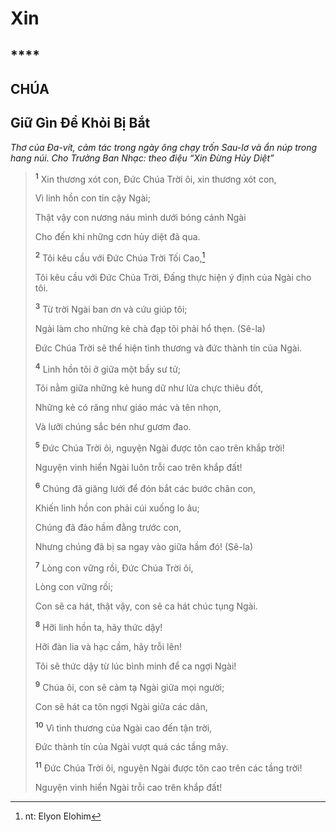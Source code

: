 # Xin

## \*\*\*\*

## CHÚA

## Giữ Gìn Để Khỏi Bị Bắt

_Thơ của Đa-vít, cảm tác trong ngày ông chạy trốn Sau-lơ và ẩn núp trong hang núi. Cho Trưởng Ban Nhạc: theo điệu “Xin Đừng Hủy Diệt”_

> <sup><b>1</b></sup> Xin thương xót con, Đức Chúa Trời ôi, xin thương xót con,
>
> Vì linh hồn con tin cậy Ngài;
>
> Thật vậy con nương náu mình dưới bóng cánh Ngài
>
> Cho đến khi những cơn hủy diệt đã qua.
>
> <sup><b>2</b></sup> Tôi kêu cầu với Đức Chúa Trời Tối Cao,[^1-63adfed6-a826-4510-b655-a3d28f3ab7aa]
>
> Tôi kêu cầu với Đức Chúa Trời, Đấng thực hiện ý định của Ngài cho tôi.
>
> <sup><b>3</b></sup> Từ trời Ngài ban ơn và cứu giúp tôi;
>
> Ngài làm cho những kẻ chà đạp tôi phải hổ thẹn. (Sê-la)
>
> Đức Chúa Trời sẽ thể hiện tình thương và đức thành tín của Ngài.
>
> <sup><b>4</b></sup> Linh hồn tôi ở giữa một bầy sư tử;
>
> Tôi nằm giữa những kẻ hung dữ như lửa chực thiêu đốt,
>
> Những kẻ có răng như giáo mác và tên nhọn,
>
> Và lưỡi chúng sắc bén như gươm đao.
>
> <sup><b>5</b></sup> Đức Chúa Trời ôi, nguyện Ngài được tôn cao trên khắp trời!
>
> Nguyện vinh hiển Ngài luôn trỗi cao trên khắp đất!
>
> <sup><b>6</b></sup> Chúng đã giăng lưới để đón bắt các bước chân con,
>
> Khiến linh hồn con phải cúi xuống lo âu;
>
> Chúng đã đào hầm đằng trước con,
>
> Nhưng chúng đã bị sa ngay vào giữa hầm đó! (Sê-la)
>
> <sup><b>7</b></sup> Lòng con vững rồi, Đức Chúa Trời ôi,
>
> Lòng con vững rồi;
>
> Con sẽ ca hát, thật vậy, con sẽ ca hát chúc tụng Ngài.
>
> <sup><b>8</b></sup> Hỡi linh hồn ta, hãy thức dậy!
>
> Hỡi đàn lia và hạc cầm, hãy trỗi lên!
>
> Tôi sẽ thức dậy từ lúc bình minh để ca ngợi Ngài!
>
> <sup><b>9</b></sup> Chúa ôi, con sẽ cảm tạ Ngài giữa mọi người;
>
> Con sẽ hát ca tôn ngợi Ngài giữa các dân,
>
> <sup><b>10</b></sup> Vì tình thương của Ngài cao đến tận trời,
>
> Đức thành tín của Ngài vượt quá các tầng mây.
>
> <sup><b>11</b></sup> Đức Chúa Trời ôi, nguyện Ngài được tôn cao trên các tầng trời!
>
> Nguyện vinh hiển Ngài trỗi cao trên khắp đất!

[^1-63adfed6-a826-4510-b655-a3d28f3ab7aa]: nt: Elyon Elohim
